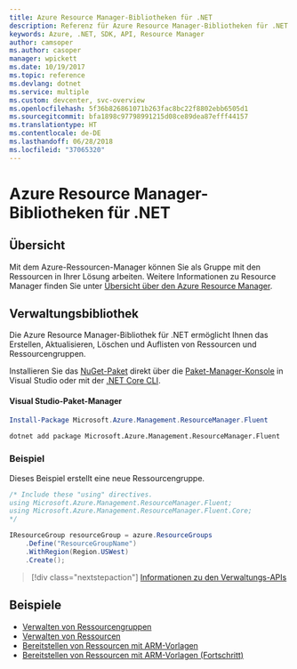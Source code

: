 ```yaml
---
title: Azure Resource Manager-Bibliotheken für .NET
description: Referenz für Azure Resource Manager-Bibliotheken für .NET
keywords: Azure, .NET, SDK, API, Resource Manager
author: camsoper
ms.author: casoper
manager: wpickett
ms.date: 10/19/2017
ms.topic: reference
ms.devlang: dotnet
ms.service: multiple
ms.custom: devcenter, svc-overview
ms.openlocfilehash: 5f36b826861071b263fac8bc22f8802ebb6505d1
ms.sourcegitcommit: bfa1898c97798991215d08ce89dea87efff44157
ms.translationtype: HT
ms.contentlocale: de-DE
ms.lasthandoff: 06/28/2018
ms.locfileid: "37065320"
---
```

# <a name="azure-resource-manager-libraries-for-net"></a>Azure Resource Manager-Bibliotheken für .NET

## <a name="overview"></a>Übersicht

Mit dem Azure-Ressourcen-Manager können Sie als Gruppe mit den Ressourcen in Ihrer Lösung arbeiten.  Weitere Informationen zu Resource Manager finden Sie unter [Übersicht über den Azure Resource Manager](https://docs.microsoft.com/azure/azure-resource-manager/resource-group-overview).

## <a name="management-library"></a>Verwaltungsbibliothek

Die Azure Resource Manager-Bibliothek für .NET ermöglicht Ihnen das Erstellen, Aktualisieren, Löschen und Auflisten von Ressourcen und Ressourcengruppen.

Installieren Sie das [NuGet-Paket](https://www.nuget.org/packages/Microsoft.Azure.Management.ResourceManager.Fluent) direkt über die [Paket-Manager-Konsole][PackageManager] in Visual Studio oder mit der [.NET Core CLI][DotNetCLI].

#### <a name="visual-studio-package-manager"></a>Visual Studio-Paket-Manager

```powershell
Install-Package Microsoft.Azure.Management.ResourceManager.Fluent
```

```bash
dotnet add package Microsoft.Azure.Management.ResourceManager.Fluent
```

### <a name="example"></a>Beispiel

Dieses Beispiel erstellt eine neue Ressourcengruppe.

```csharp
/* Include these "using" directives.
using Microsoft.Azure.Management.ResourceManager.Fluent;
using Microsoft.Azure.Management.ResourceManager.Fluent.Core;
*/

IResourceGroup resourceGroup = azure.ResourceGroups
    .Define("ResourceGroupName")
    .WithRegion(Region.USWest)
    .Create();
```

> [!div class="nextstepaction"]
> [Informationen zu den Verwaltungs-APIs](/dotnet/api/overview/azure/resources/management)


## <a name="samples"></a>Beispiele

* [Verwalten von Ressourcengruppen](https://github.com/Azure-Samples/resources-dotnet-manage-resource-group)
* [Verwalten von Ressourcen](https://github.com/Azure-Samples/resources-dotnet-manage-resource)
* [Bereitstellen von Ressourcen mit ARM-Vorlagen](https://github.com/Azure-Samples/resources-dotnet-deploy-using-arm-template)
* [Bereitstellen von Ressourcen mit ARM-Vorlagen (Fortschritt)](https://github.com/Azure-Samples/resources-dotnet-deploy-using-arm-template-with-progress)


[PackageManager]: https://docs.microsoft.com/nuget/tools/package-manager-console
[DotNetCLI]: https://docs.microsoft.com/dotnet/core/tools/dotnet-add-package
